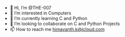 - 👋 Hi, I’m @THE-007
- 👀 I’m interested in Computers
- 🌱 I’m currently learning C and Python
- 💞️ I’m looking to collaborate on C and Python Projects
- 📫 How to reach me  himavanth.k@icloud.com

<!---
THE-007/THE-007 is a ✨ special ✨ repository because its `README.md` (this file) appears on your GitHub profile.
You can click the Preview link to take a look at your changes.
--->
